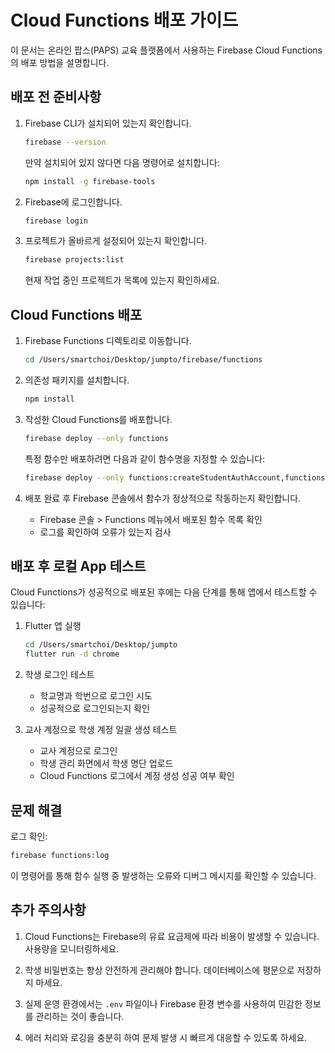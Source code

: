 # Cloud Functions 배포 가이드

이 문서는 온라인 팝스(PAPS) 교육 플랫폼에서 사용하는 Firebase Cloud Functions의 배포 방법을 설명합니다.

## 배포 전 준비사항

1. Firebase CLI가 설치되어 있는지 확인합니다.
   ```bash
   firebase --version
   ```
   
   만약 설치되어 있지 않다면 다음 명령어로 설치합니다:
   ```bash
   npm install -g firebase-tools
   ```

2. Firebase에 로그인합니다.
   ```bash
   firebase login
   ```

3. 프로젝트가 올바르게 설정되어 있는지 확인합니다.
   ```bash
   firebase projects:list
   ```
   
   현재 작업 중인 프로젝트가 목록에 있는지 확인하세요.

## Cloud Functions 배포

1. Firebase Functions 디렉토리로 이동합니다.
   ```bash
   cd /Users/smartchoi/Desktop/jumpto/firebase/functions
   ```

2. 의존성 패키지를 설치합니다.
   ```bash
   npm install
   ```

3. 작성한 Cloud Functions를 배포합니다.
   ```bash
   firebase deploy --only functions
   ```
   
   특정 함수만 배포하려면 다음과 같이 함수명을 지정할 수 있습니다:
   ```bash
   firebase deploy --only functions:createStudentAuthAccount,functions:resetStudentPassword,functions:updateStudentGender,functions:studentLogin,functions:createBulkStudentAccounts
   ```

4. 배포 완료 후 Firebase 콘솔에서 함수가 정상적으로 작동하는지 확인합니다.
   - Firebase 콘솔 > Functions 메뉴에서 배포된 함수 목록 확인
   - 로그를 확인하여 오류가 있는지 검사

## 배포 후 로컬 App 테스트

Cloud Functions가 성공적으로 배포된 후에는 다음 단계를 통해 앱에서 테스트할 수 있습니다:

1. Flutter 앱 실행
   ```bash
   cd /Users/smartchoi/Desktop/jumpto
   flutter run -d chrome
   ```

2. 학생 로그인 테스트
   - 학교명과 학번으로 로그인 시도
   - 성공적으로 로그인되는지 확인

3. 교사 계정으로 학생 계정 일괄 생성 테스트
   - 교사 계정으로 로그인
   - 학생 관리 화면에서 학생 명단 업로드
   - Cloud Functions 로그에서 계정 생성 성공 여부 확인

## 문제 해결

로그 확인:
```bash
firebase functions:log
```

이 명령어를 통해 함수 실행 중 발생하는 오류와 디버그 메시지를 확인할 수 있습니다.

## 추가 주의사항

1. Cloud Functions는 Firebase의 유료 요금제에 따라 비용이 발생할 수 있습니다. 사용량을 모니터링하세요.

2. 학생 비밀번호는 항상 안전하게 관리해야 합니다. 데이터베이스에 평문으로 저장하지 마세요.

3. 실제 운영 환경에서는 `.env` 파일이나 Firebase 환경 변수를 사용하여 민감한 정보를 관리하는 것이 좋습니다.

4. 에러 처리와 로깅을 충분히 하여 문제 발생 시 빠르게 대응할 수 있도록 하세요.